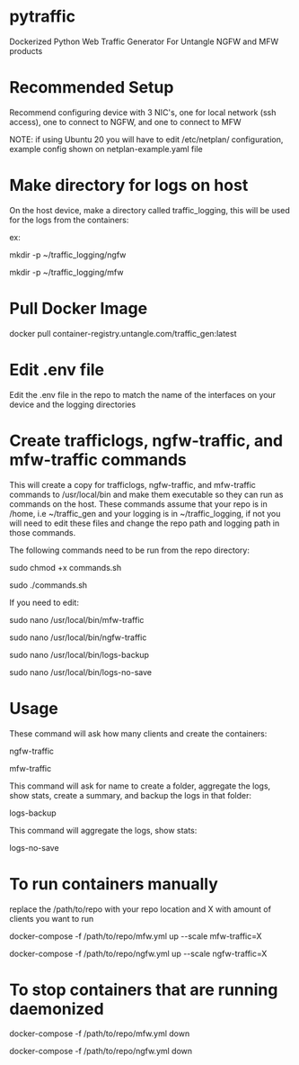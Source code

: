 # pytraffic

Dockerized Python Web Traffic Generator For Untangle NGFW and MFW products

# Recommended Setup

Recommend configuring device with 3 NIC's, one for local network (ssh access), one to connect to NGFW, and one to connect to MFW

NOTE: if using Ubuntu 20 you will have to edit /etc/netplan/ configuration, example config shown on netplan-example.yaml file

# Make directory for logs on host

On the host device, make a directory called traffic_logging, this will be used for the logs from the containers:

ex:

mkdir -p ~/traffic_logging/ngfw

mkdir -p ~/traffic_logging/mfw

# Pull Docker Image

docker pull container-registry.untangle.com/traffic_gen:latest

# Edit .env file

Edit the .env file in the repo to match the name of the interfaces on your device and the logging directories

# Create trafficlogs, ngfw-traffic, and mfw-traffic commands

This will create a copy for trafficlogs, ngfw-traffic, and mfw-traffic commands to /usr/local/bin and make them executable so they can run as commands on the host. These commands assume that your repo is in /home, i.e ~/traffic_gen and your logging is in ~/traffic_logging, if not you will need to edit these files and change the repo path and logging path in those commands.

The following commands need to be run from the repo directory:

sudo chmod +x commands.sh

sudo ./commands.sh

If you need to edit:

sudo nano /usr/local/bin/mfw-traffic

sudo nano /usr/local/bin/ngfw-traffic

sudo nano /usr/local/bin/logs-backup

sudo nano /usr/local/bin/logs-no-save

# Usage

These command will ask how many clients and create the containers:

ngfw-traffic

mfw-traffic

This command will ask for name to create a folder, aggregate the logs, show stats, create a summary, and backup the logs in that folder:

logs-backup

This command will aggregate the logs, show stats:

logs-no-save

# To run containers manually

replace the /path/to/repo with your repo location and X with amount of clients you want to run

docker-compose -f /path/to/repo/mfw.yml up --scale mfw-traffic=X

docker-compose -f /path/to/repo/ngfw.yml up --scale ngfw-traffic=X

# To stop containers that are running daemonized

docker-compose -f /path/to/repo/mfw.yml down

docker-compose -f /path/to/repo/ngfw.yml down
